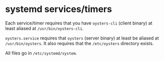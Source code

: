 # systemd services/timers

Each service/timer requires that you have `oysters-cli` (client binary) at least aliased at `/usr/bin/oysters-cli`.

`oysters.service` requires that `oysters` (server binary) at least be aliased at `/usr/bin/oysters`. It also requires that the `/etc/oysters` directory exists.

All files go in `/etc/systemd/system`.
